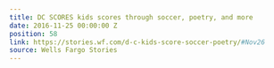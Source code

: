 ```yaml
---
title: DC SCORES kids scores through soccer, poetry, and more
date: 2016-11-25 00:00:00 Z
position: 58
link: https://stories.wf.com/d-c-kids-score-soccer-poetry/#Nov26
source: Wells Fargo Stories
---
```


